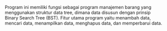 Program ini memiliki fungsi sebagai program manajemen barang yang menggunakan struktur data tree, dimana data disusun dengan prinsip Binary Search Tree (BST). Fitur utama program yaitu menambah data, mencari data, menampilkan data, menghapus data, dan memperbarui data.

